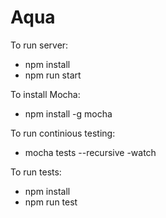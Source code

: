 # Aqua

To run server:
* npm install
* npm run start

To install Mocha:
* npm install -g mocha

To run continious testing:
* mocha tests --recursive  -watch

To run tests:
* npm install
* npm run test
